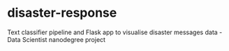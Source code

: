 # disaster-response
Text classifier pipeline and Flask app to visualise disaster messages data - Data Scientist nanodegree project
